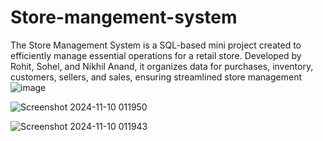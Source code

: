 # Store-mangement-system
The Store Management System is a SQL-based mini project created to efficiently manage essential operations for a retail store. Developed by Rohit, Sohel, and Nikhil Anand, it organizes data for purchases, inventory, customers, sellers, and sales, ensuring streamlined store management
![image](https://github.com/user-attachments/assets/c90ec8fc-0fc6-4612-8860-c7a654d32035)

![Screenshot 2024-11-10 011950](https://github.com/user-attachments/assets/c7330b04-1c74-4704-9562-c444226cd9c6)

![Screenshot 2024-11-10 011943](https://github.com/user-attachments/assets/31a63b2a-8835-4324-8ccf-046b94f9f932)



